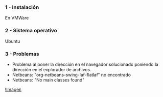 ### 1 - Instalación
En VMWare

### 2 - Sistema operativo
Ubuntu

### 3 - Problemas
- Problema al poner la dirección en el navegador solucionado poniendo la dirección en el explorador de archivos.
- Netbeans: "org-netbeans-swing-laf-flatlaf" no encontrado
- Netbeans: "No main classes found"

[!Imagen](https://github.com/GSV-Grey-Area/GSDA/blob/main/Entornos%20de%20desarrollo/%22Actividad%20Netbeans%20I%22/IZim4s3.png)
